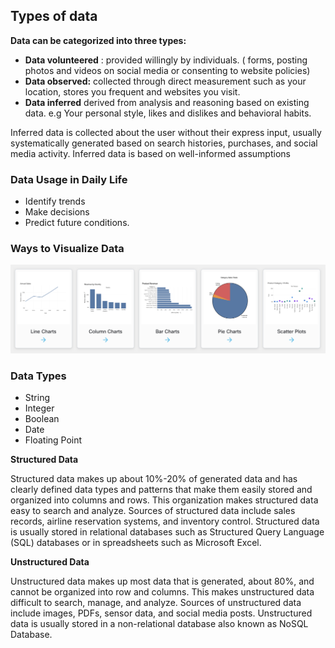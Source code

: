 ## Types of data

**Data can be categorized into three types:** 

* **Data volunteered** : provided willingly by individuals. ( forms, posting photos and videos on social media or consenting to website policies) 
* **Data observed:** collected through direct measurement such as your location, stores you frequent and websites you visit.
* **Data inferred** derived from analysis and reasoning based on existing data. e.g Your personal style, likes and dislikes and behavioral habits. 

Inferred data is collected about the user without their express input, usually systematically generated based on search histories, purchases, and social media activity. Inferred data is based on well-informed assumptions 

### Data Usage in Daily Life

* Identify trends 
* Make decisions
* Predict future conditions.


### Ways to Visualize Data

![Data visualization](img/data-visualization.png)

### Data Types

* String
* Integer
* Boolean
* Date
* Floating Point


**Structured Data**

Structured data makes up about 10%-20% of generated data and has clearly defined data types and patterns that make them easily stored and organized into columns and rows. This organization makes structured data easy to search and analyze. Sources of structured data include sales records, airline reservation systems, and inventory control. Structured data is usually stored in relational databases such as Structured Query Language (SQL) databases or in spreadsheets such as Microsoft Excel.

**Unstructured Data**

Unstructured data makes up most data that is generated, about 80%, and cannot be organized into row and columns. This makes unstructured data difficult to search, manage, and analyze. Sources of unstructured data include images, PDFs, sensor data, and social media posts. Unstructured data is usually stored in a non-relational database also known as NoSQL Database.  